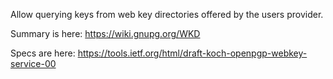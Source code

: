 Allow querying keys from web key directories offered by the users
provider.

Summary is here:
  https://wiki.gnupg.org/WKD

Specs are here:
  https://tools.ietf.org/html/draft-koch-openpgp-webkey-service-00

